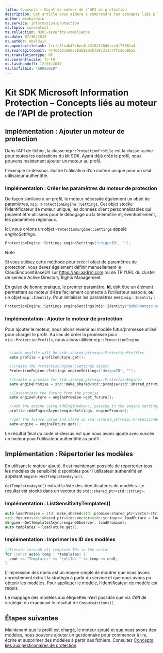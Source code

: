 ```yaml
---
title: Concepts – Objet de moteur de l’API de protection
description: Cet article vous aidera à comprendre les concepts liés à l’objet de moteur de protection qui est créé pendant l’initialisation de l’application.
author: msmbaldwin
ms.service: information-protection
ms.topic: conceptual
ms.collection: M365-security-compliance
ms.date: 07/30/2019
ms.author: mbaldwin
ms.openlocfilehash: 1ccfc81e4b45c6ec4e4316b748d9ccc0f73561a4
ms.sourcegitcommit: 474cd033de025bab280cb7a9721ac7ffc2d60b55
ms.translationtype: MT
ms.contentlocale: fr-FR
ms.lasthandoff: 12/05/2019
ms.locfileid: "69886029"
---
```

# <a name="microsoft-information-protection-sdk---protection-api-engine-concepts"></a>Kit SDK Microsoft Information Protection – Concepts liés au moteur de l’API de protection

## <a name="implementation-add-a-protection-engine"></a>Implémentation : Ajouter un moteur de protection

Dans l’API de fichier, la classe `mip::ProtectionProfile` est la classe racine pour toutes les opérations du kit SDK. Ayant déjà créé le profil, nous pouvons maintenant ajouter un moteur au profil.

L’exemple ci-dessous illustre l’utilisation d’un moteur unique pour un seul utilisateur authentifié.

### <a name="implementation-create-protection-engine-settings"></a>Implémentation : Créer les paramètres du moteur de protection

De façon similaire à un profil, le moteur nécessite également un objet de paramètres, `mip::ProtectionEngine::Settings`. Cet objet stocke l’identificateur de moteur unique, les données client personnalisables qui peuvent être utilisées pour le débogage ou la télémétrie et, éventuellement, les paramètres régionaux.

Ici, nous créons un objet `ProtectionEngine::Settings` appelé *engineSettings*. 

```cpp
ProtectionEngine::Settings engineSettings("UniqueID", "");
```

> [!NOTE]
> Si vous utilisez cette méthode pour créer l’objet de paramètres de protection, vous devez également définir manuellement le CloudEndpointBaseUrl sur https://api.aadrm.com ou de TP l’URL du cluster de service Active Directory Rights Management.

En guise de bonne pratique, le premier paramètre, **id**, doit être un élément permettant au moteur d’être facilement connecté à l’utilisateur associé, **ou** un objet `mip::Identity`. Pour initialiser les paramètres avec `mip::Identity` :

```cpp
ProtectionEngine::Settings engineSettings(mip::Identity("Bob@Contoso.com", "");
```

### <a name="implementation-add-the-protection-engine"></a>Implémentation : Ajouter le moteur de protection

Pour ajouter le moteur, nous allons revenir au modèle futur/promesse utilisé pour charger le profil. Au lieu de créer la promesse pour `mip::ProtectionProfile`, nous allons utiliser `mip::ProtectionEngine`.

```cpp

  //auto profile will be std::shared_ptr<mip::ProtectionProfile>
  auto profile = profileFuture.get();

  //Create the ProtectionEngine::Settings object
  ProtectionEngine::Settings engineSettings("UniqueID", "");

  //Create a promise for std::shared_ptr<mip::ProtectionEngine>
  auto enginePromise = std::make_shared<std::promise<std::shared_ptr<mip::ProtectionEngine>>>();

  //Instantiate the future from the promise
  auto engineFuture = enginePromise->get_future();

  //Add the engine using AddEngineAsync, passing in the engine settings and the promise
  profile->AddEngineAsync(engineSettings, enginePromise);

  //get the future value and store in std::shared_ptr<mip::ProtectionEngine>
  auto engine = engineFuture.get();
```

Le résultat final du code ci-dessus est que nous avons ajouté avec succès un moteur pour l’utilisateur authentifié au profil.

## <a name="implementation-list-templates"></a>Implémentation : Répertorier les modèles

En utilisant le moteur ajouté, il est maintenant possible de répertorier tous les modèles de sensibilité disponibles pour l’utilisateur authentifié en appelant `engine->GetTemplatesAsync()`. 

`GetTemplatesAsync()` extrait la liste des identificateurs de modèles. Le résultat est stocké dans un vecteur de `std::shared_ptr<std::string>`.

### <a name="implementation-listsensitivitytemplates"></a>Implémentation : ListSensitivityTemplates()

```cpp
auto loadPromise = std::make_shared<std::promise<shared_ptr<vector<string>>>>();
std::future<std::shared_ptr<std::vector<std::string>>> loadFuture = loadPromise->get_future();
mEngine->GetTemplatesAsync(engineObserver, loadPromise);
auto templates = loadFuture.get();
```

### <a name="implementation-print-the-template-ids"></a>Implémentation : Imprimer les ID des modèles

```cpp
//Iterate through all template IDs in the vector
for (const auto& temp : *templates) {
  cout << "Template:" << "\n\tId: " << temp << endl;
}
```

L’impression des noms est un moyen simple de montrer que nous avons correctement extrait la stratégie à partir du service et que nous avons pu obtenir les modèles. Pour appliquer le modèle, l’identificateur de modèle est requis.

Le mappage des modèles aux étiquettes n’est possible que via l’API de stratégie en examinant le résultat de `ComputeActions()`.

## <a name="next-steps"></a>Étapes suivantes

Maintenant que le profil est chargé, le moteur ajouté et que nous avons des modèles, nous pouvons ajouter un gestionnaire pour commencer à lire, écrire et supprimer des modèles à partir des fichiers. Consultez [Concepts liés aux gestionnaires de protection](concept-handler-protection-cpp.md).

